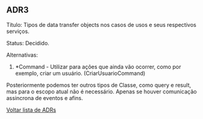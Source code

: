 ## ADR3

Título: Tipos de data transfer objects nos casos de usos e seus respectivos serviços.

Status: Decidido.

Alternativas:
1. *Command - Utilizar para ações que ainda vão ocorrer, como por exemplo, criar um usuário. (CriarUsuarioCommand)

Posteriormente podemos ter outros tipos de Classe, como query e result, mas para o escopo atual não é necessário. Apenas se houver comunicação assincrona de eventos e afins.


[Voltar lista de ADRs](ADR.md)